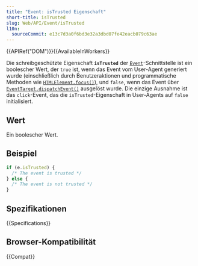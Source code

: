 ```yaml
---
title: "Event: isTrusted Eigenschaft"
short-title: isTrusted
slug: Web/API/Event/isTrusted
l10n:
  sourceCommit: e13c7d3a0f6bd3e32a3dbd07fe42eacb079c63ae
---
```


{{APIRef("DOM")}}{{AvailableInWorkers}}

Die schreibgeschützte Eigenschaft **`isTrusted`** der
[`Event`](/de/docs/Web/API/Event)-Schnittstelle ist ein boolescher Wert, der `true` ist, wenn das Event vom User-Agent generiert wurde (einschließlich durch Benutzeraktionen und programmatische Methoden wie [`HTMLElement.focus()`](/de/docs/Web/API/HTMLElement/focus)),
und `false`, wenn das Event über
[`EventTarget.dispatchEvent()`](/de/docs/Web/API/EventTarget/dispatchEvent) ausgelöst wurde.
Die einzige Ausnahme ist das `click`-Event, das die `isTrusted`-Eigenschaft in User-Agents auf `false` initialisiert.

## Wert

Ein boolescher Wert.

## Beispiel

```js
if (e.isTrusted) {
  /* The event is trusted */
} else {
  /* The event is not trusted */
}
```

## Spezifikationen

{{Specifications}}

## Browser-Kompatibilität

{{Compat}}
